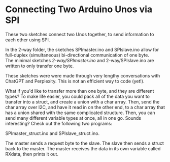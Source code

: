 # Connecting Two Arduino Unos via SPI
These two sketches connect two Unos together, to send information to each other using SPI. <p>

In the 2-way folder, the sketches SPImaster.ino and SPIslave.ino allow for full-duplex (simultaneous) bi-directional communication of one byte.<br>
The minimal sketches *2-way/SPImaster.ino* and 2-way/SPIslave.ino are written to only transfer one byte.<br>

These sketches were were made through very lengthy conversations with ChatGPT and Perplexity. This is not an efficient way to code (yet!).

What if you'd like to transfer more than one byte, and they are different types? To make life easier, you could pack all of the data you want to transfer into a struct, and create a union with a char array. Then, send the char array over I2C, and have it read in on the other end, to a char array that has a union shared with the same complicated structure. Then, you can send many different variable types at once, all in one go. Sounds interesting? Check out the following two programs:

SPImaster_struct.ino and SPIslave_struct.ino.

The master sends a request byte to the slave. The slave then sends a struct back to the master. The master receives the data in its own variable called RXdata, then prints it out.<p>
